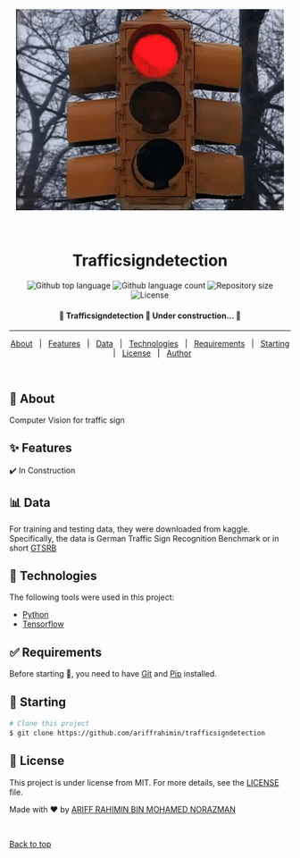 <div align="center" id="top"> 
  <img src="https://github.com/ariffrahimin/trafficsigndetection/blob/master/images/readmeimg/trafficlight.gif" alt="Trafficsigndetection" />

&#xa0;

  <!-- <a href="https://trafficsigndetection.netlify.app">Demo</a> -->
</div>

<h1 align="center">Trafficsigndetection</h1>

<p align="center">
  <img alt="Github top language" src="https://img.shields.io/github/languages/top/ariffrahimin/trafficsigndetection?color=56BEB8">

  <img alt="Github language count" src="https://img.shields.io/github/languages/count/ariffrahimin/trafficsigndetection?color=56BEB8">

  <img alt="Repository size" src="https://img.shields.io/github/repo-size/ariffrahimin/trafficsigndetection?color=56BEB8">

  <img alt="License" src="https://img.shields.io/github/license/ariffrahimin/trafficsigndetection?color=56BEB8">

  <!-- <img alt="Github issues" src="https://img.shields.io/github/issues/ariffrahimin/trafficsigndetection?color=56BEB8" /> -->

  <!-- <img alt="Github forks" src="https://img.shields.io/github/forks/ariffrahimin/trafficsigndetection?color=56BEB8" /> -->

  <!-- <img alt="Github stars" src="https://img.shields.io/github/stars/ariffrahimin/trafficsigndetection?color=56BEB8" /> -->
</p>

<!-- Status -->

<h4 align="center"> 
	🚧  Trafficsigndetection 🚀 Under construction...  🚧
</h4>

<hr>

<p align="center">
  <a href="#dart-about">About</a> &#xa0; | &#xa0;	
  <a href="#sparkles-features">Features</a> &#xa0; | &#xa0;
  <a href="#bar_chart-data">Data</a> &#xa0; | &#xa0;
  <a href="#rocket-technologies">Technologies</a> &#xa0; | &#xa0;
  <a href="#white_check_mark-requirements">Requirements</a> &#xa0; | &#xa0;
  <a href="#checkered_flag-starting">Starting</a> &#xa0; | &#xa0;
  <a href="#memo-license">License</a> &#xa0; | &#xa0;
  <a href="https://github.com/ariffrahimin" target="_blank">Author</a>
</p>

<br>

## :dart: About

Computer Vision for traffic sign

## :sparkles: Features

:heavy_check_mark: In Construction

## :bar_chart: Data
For training and testing data, they were downloaded from kaggle. Specifically, the data is German Traffic Sign Recognition Benchmark or in short [GTSRB](https://www.kaggle.com/meowmeowmeowmeowmeow/gtsrb-german-traffic-sign)

## :rocket: Technologies

The following tools were used in this project:

- [Python](https://www.python.org/)
- [Tensorflow](https://www.tensorflow.org/)

## :white_check_mark: Requirements

Before starting :checkered_flag:, you need to have [Git](https://git-scm.com) and [Pip](https://pypi.org/project/pip/) installed.

## :checkered_flag: Starting

```bash
# Clone this project
$ git clone https://github.com/ariffrahimin/trafficsigndetection


```

## :memo: License

This project is under license from MIT. For more details, see the [LICENSE](LICENSE.md) file.

Made with :heart: by <a href="https://github.com/ariffrahimin" target="_blank">ARIFF RAHIMIN BIN MOHAMED NORAZMAN</a>

&#xa0;

<a href="#top">Back to top</a>

